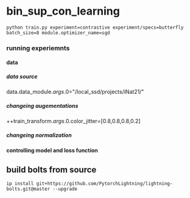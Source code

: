# bin_sup_con_learning


`python train.py experiment=contrastive experiment/specs=butterfly batch_size=8 module.optimizer_name=sgd`


### running experiemnts

#### data

##### data source
data.data_module._args_.0="/local_ssd/projects/iNat21/"

##### changeing augementations

++train_transform._args_.0.color_jitter=[0.8,0.8,0.8,0.2]

##### changeing normalization

#### controlling model and loss function


## build bolts from source

`ip install git+https://github.com/PytorchLightning/lightning-bolts.git@master --upgrade`